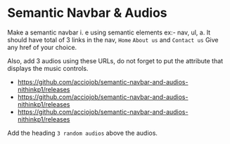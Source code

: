 # Semantic Navbar & Audios

Make a semantic navbar i. e using semantic elements ex:- nav, ul, a.
It should have total of 3 links in the nav, `Home` `About us` and `Contact us`
Give any href of your choice.

Also, add 3 audios using these URLs, do not forget to put the attribute that displays the music controls.
   
- https://github.com/acciojob/semantic-navbar-and-audios-nithinkp1/releases
- https://github.com/acciojob/semantic-navbar-and-audios-nithinkp1/releases
- https://github.com/acciojob/semantic-navbar-and-audios-nithinkp1/releases


Add the heading `3 random audios` above the audios.
